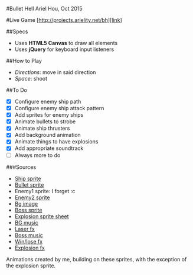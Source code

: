 #Bullet Hell
Ariel Hou, Oct 2015

#Live Game
[http://projects.arielity.net/bh][link]

[link]: http://projects.arielity.net/bh

##Specs
* Uses **HTML5 Canvas** to draw all elements
* Uses **jQuery** for keyboard input listeners

##How to Play
* *Directions*: move in said direction
* *Space*: shoot

##To Do
- [x] Configure enemy ship path
- [x] Configure enemy ship attack pattern
- [x] Add sprites for enemy ships
- [x] Animate bullets to strobe
- [x] Animate ship thrusters
- [x] Add background animation
- [x] Animate things to have explosions
- [x] Add appropriate soundtrack
- [ ] Always more to do

###Sources
* [Ship sprite][link2]
* [Bullet sprite][link3]
* Enemy1 sprite: I forget :c
* [Enemy2 sprite][link4]
* [Bg image][link5]
* [Boss sprite][link6]
* [Explosion sprite sheet][link11]
* [BG music][link7]
* [Laser fx][link8]
* [Boss music][link9]
* [Win/lose fx][link10]
* [Explosion fx][link12]

Animations created by me, building on these sprites, with the exception of the explosion sprite.

[link2]: http://opengameart.org/content/spaceship-fighter-ipod1
[link3]: http://opengameart.org/content/bullet-collection-1-m484
[link4]: http://shmuproom.deviantart.com/art/Four-Spaceship-172821952
[link5]: http://eggnored.tumblr.com/stars
[link6]: http://artscum.files.wordpress.com/2010/11/onslaught_sprite.jpg
[link7]: http://opengameart.org/content/space-philately-seamless-loop
[link8]: http://opengameart.org/content/laser-fire
[link9]: http://opengameart.org/content/fast-fight-battle-music
[link10]: http://opengameart.org/content/oldschool-win-and-die-jump-and-run-sounds
[link11]: http://stpiusxhigh.com/Gravelle/GameMaker/Maze/Level%203%20and%20Beyond.htm
[link12]: http://opengameart.org/content/8-bit-sound-effects-library
